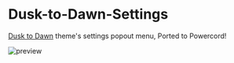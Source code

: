 # Dusk-to-Dawn-Settings
[Dusk to Dawn](https://github.com/Asteria5675/BetterDiscordThemes/blob/master/SourceCodes/src/dd.css) theme's settings popout menu, Ported to Powercord!

![preview](https://imgur.com/h4V4RuW)
